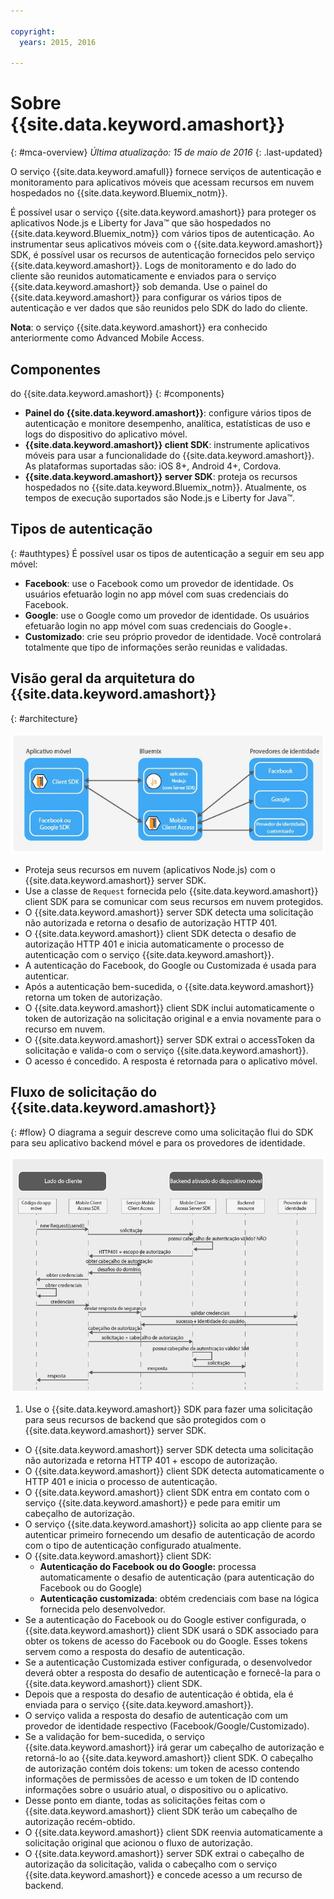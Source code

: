 ```yaml
---

copyright:
  years: 2015, 2016

---
```


# Sobre {{site.data.keyword.amashort}}
{: #mca-overview}
*Última atualização: 15 de maio de 2016*
{: .last-updated}

O serviço {{site.data.keyword.amafull}} fornece serviços de autenticação e monitoramento para aplicativos móveis que acessam recursos em nuvem hospedados no {{site.data.keyword.Bluemix_notm}}.

É possível usar o serviço {{site.data.keyword.amashort}} para proteger os aplicativos Node.js e Liberty for Java&trade; que são hospedados no {{site.data.keyword.Bluemix_notm}} com vários tipos de autenticação. Ao instrumentar seus aplicativos móveis com o {{site.data.keyword.amashort}} SDK, é possível usar os recursos de autenticação fornecidos pelo serviço {{site.data.keyword.amashort}}. Logs de monitoramento e do lado do cliente são reunidos automaticamente e enviados para o serviço {{site.data.keyword.amashort}} sob demanda. Use o painel do {{site.data.keyword.amashort}} para configurar os vários tipos de autenticação e ver dados que são reunidos pelo SDK do lado do cliente.

**Nota**: o serviço {{site.data.keyword.amashort}} era conhecido anteriormente como Advanced Mobile Access.

## Componentes
do {{site.data.keyword.amashort}}
{: #components}

* **Painel do {{site.data.keyword.amashort}}**: configure vários tipos de autenticação e monitore desempenho, analítica, estatísticas de uso e logs do dispositivo do aplicativo móvel.
* **{{site.data.keyword.amashort}} client SDK**: instrumente aplicativos móveis para usar a funcionalidade do {{site.data.keyword.amashort}}. As plataformas suportadas são: iOS 8+, Android 4+, Cordova.
* **{{site.data.keyword.amashort}} server SDK**: proteja os recursos hospedados no {{site.data.keyword.Bluemix_notm}}. Atualmente, os tempos de execução suportados são Node.js e Liberty for Java&trade;.

## Tipos de autenticação
{: #authtypes}
É possível usar os tipos de autenticação a seguir em seu app móvel:
* **Facebook**: use o Facebook como um provedor de identidade. Os usuários efetuarão login no app móvel com suas credenciais do Facebook.
* **Google**: use o Google como um provedor de identidade. Os usuários efetuarão login no app móvel com suas credenciais do Google+.
* **Customizado**: crie seu próprio provedor de identidade. Você controlará totalmente que tipo de informações serão reunidas e validadas.

## Visão geral da arquitetura do {{site.data.keyword.amashort}}
{: #architecture}

![image](images/mca-overview.jpg)

* Proteja seus recursos em nuvem (aplicativos Node.js) com o {{site.data.keyword.amashort}} server SDK.
* Use a classe de `Request` fornecida pelo
{{site.data.keyword.amashort}} client SDK para se comunicar com seus recursos em nuvem protegidos.
* O {{site.data.keyword.amashort}} server SDK detecta uma solicitação não autorizada e retorna o desafio de autorização HTTP 401.
* O {{site.data.keyword.amashort}} client SDK detecta o desafio de autorização HTTP 401 e inicia automaticamente o processo de autenticação com o serviço {{site.data.keyword.amashort}}.
* A autenticação do Facebook, do Google ou Customizada é usada para autenticar.
* Após a autenticação bem-sucedida, o {{site.data.keyword.amashort}} retorna um token de autorização.
* O {{site.data.keyword.amashort}} client SDK inclui automaticamente o token de autorização na solicitação original e a envia novamente para o recurso em nuvem.
* O {{site.data.keyword.amashort}} server SDK extrai o accessToken da solicitação e valida-o com o serviço {{site.data.keyword.amashort}}.
* O acesso é concedido.  A resposta é retornada para o aplicativo móvel.

## Fluxo de solicitação do {{site.data.keyword.amashort}}
{: #flow}
O diagrama a seguir descreve como uma solicitação flui do SDK para seu aplicativo backend móvel e para os provedores de identidade.

![image](images/mca-sequence-overview.jpg)

1. Use o {{site.data.keyword.amashort}} SDK para fazer uma solicitação para seus recursos de backend que são protegidos com o {{site.data.keyword.amashort}} server SDK.
* O {{site.data.keyword.amashort}} server SDK detecta uma solicitação não autorizada e retorna HTTP 401 + escopo de autorização.
* O {{site.data.keyword.amashort}} client SDK detecta automaticamente o HTTP 401 e inicia o processo de autenticação.
* O {{site.data.keyword.amashort}} client SDK entra em contato com o serviço {{site.data.keyword.amashort}} e pede para emitir um cabeçalho de autorização.
* O serviço {{site.data.keyword.amashort}} solicita ao app cliente para se autenticar primeiro fornecendo um desafio de autenticação de acordo com o tipo de autenticação configurado atualmente.
* O {{site.data.keyword.amashort}} client SDK:
   *  **Autenticação do Facebook ou do Google:** processa automaticamente o desafio de autenticação (para autenticação do Facebook ou do Google)
   * **Autenticação customizada**: obtém credenciais com base na lógica fornecida pelo desenvolvedor.
* Se a autenticação do Facebook ou do Google estiver configurada, o {{site.data.keyword.amashort}} client SDK usará o SDK associado para obter os tokens de acesso do Facebook ou do Google. Esses tokens servem como a resposta do desafio de autenticação.
* Se a autenticação Customizada estiver configurada, o desenvolvedor deverá obter a resposta do desafio de autenticação e fornecê-la para o {{site.data.keyword.amashort}} client SDK.
* Depois que a resposta do desafio de autenticação é obtida, ela é enviada para o serviço {{site.data.keyword.amashort}}.
* O serviço valida a resposta do desafio de autenticação com um provedor de identidade respectivo (Facebook/Google/Customizado).
* Se a validação for bem-sucedida, o serviço {{site.data.keyword.amashort}} irá gerar um cabeçalho de autorização e retorná-lo ao {{site.data.keyword.amashort}} client SDK. O cabeçalho de autorização contém dois tokens: um token de acesso contendo informações de permissões de acesso e um token de ID contendo informações sobre o usuário atual, o dispositivo ou o aplicativo.
* Desse ponto em diante, todas as solicitações feitas com o {{site.data.keyword.amashort}} client SDK terão um cabeçalho de autorização recém-obtido.
* O {{site.data.keyword.amashort}} client SDK reenvia automaticamente a solicitação original que acionou o fluxo de autorização.
* O {{site.data.keyword.amashort}} server SDK extrai o cabeçalho de autorização da solicitação, valida o cabeçalho com o serviço {{site.data.keyword.amashort}} e concede acesso a um recurso de backend.
